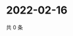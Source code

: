# 2022-02-16

共 0 条

<!-- BEGIN WEIBO -->
<!-- 最后更新时间 Wed Feb 16 2022 01:08:07 GMT+0800 (China Standard Time) -->

<!-- END WEIBO -->

